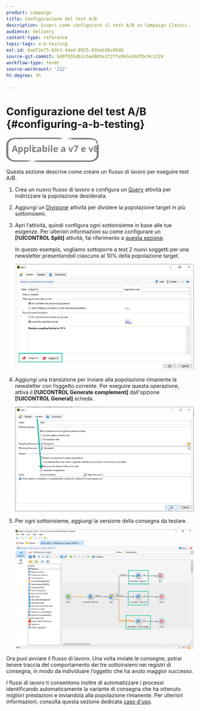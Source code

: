 ```yaml
---
product: campaign
title: Configurazione del test A/B
description: Scopri come configurare il test A/B in Campaign Classic.
audience: delivery
content-type: reference
topic-tags: a-b-testing
exl-id: 6adf2e75-63b1-44ad-8925-03beb3bc0bdd
source-git-commit: bd9f035db1cbad883e1f27fe901e34dfbc9c1229
workflow-type: tm+mt
source-wordcount: '212'
ht-degree: 3%

---
```


# Configurazione del test A/B {#configuring-a-b-testing}

![](../../assets/common.svg)

Questa sezione descrive come creare un flusso di lavoro per eseguire test A/B.

1. Crea un nuovo flusso di lavoro e configura un [Query](../../workflow/using/query.md) attività per indirizzare la popolazione desiderata.

1. Aggiungi un [Divisione](../../workflow/using/split.md) attività per dividere la popolazione target in più sottoinsiemi.

1. Apri l’attività, quindi configura ogni sottoinsieme in base alle tue esigenze. Per ulteriori informazioni su come configurare un **[!UICONTROL Split]** attività, fai riferimento a [questa sezione](../../workflow/using/split.md).

   In questo esempio, vogliamo sottoporre a test 2 nuovi soggetti per una newsletter presentandoli ciascuno al 10% della popolazione target.

   ![](assets/ab-testing-split.png)

1. Aggiungi una transizione per inviare alla popolazione rimanente la newsletter con l’oggetto corrente. Per eseguire questa operazione, attiva il **[!UICONTROL Generate complement]** dall&#39;opzione **[!UICONTROL General]** scheda .

   ![](assets/ab-testing-complement.png)

1. Per ogni sottoinsieme, aggiungi la versione della consegna da testare.

   ![](assets/ab-testing-delivery.png)

Ora puoi avviare il flusso di lavoro. Una volta inviate le consegne, potrai tenere traccia del comportamento dei tre sottoinsiemi nei registri di consegna, in modo da individuare l’oggetto che ha avuto maggior successo.

I flussi di lavoro ti consentono inoltre di automatizzare i processi identificando automaticamente la variante di consegna che ha ottenuto migliori prestazioni e inviandola alla popolazione rimanente. Per ulteriori informazioni, consulta questa sezione dedicata [caso d&#39;uso](a-b-testing-use-case.md).
